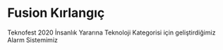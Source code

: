 # Fusion Kırlangıç #

Teknofest 2020 İnsanlık Yararına Teknoloji Kategorisi için geliştirdiğimiz Alarm Sistemimiz
 
